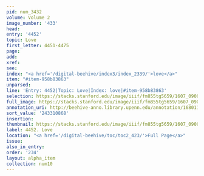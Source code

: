 ```yaml
---
pid: num_3432
volume: Volume 2
image_number: '433'
head:
entry: '4452'
topic: Love
first_letter: 4451-4475
page:
add:
xref:
see:
index: "<a href='/digital-beehive/index3/index_2339/'>love</a>"
item: "#item-958b83863"
unparsed:
line: 'Entry: 4452|Topic: Love|Index: love|#item-958b83863'
selection: https://stacks.stanford.edu/image/iiif/fm855tg5659/1607_0900/407,868,2932,554/full/0/default.jpg
full_image: https://stacks.stanford.edu/image/iiif/fm855tg5659/1607_0900/full/full/0/default.jpg
annotation_uri: http://beehive-anno.library.upenn.edu/annotation/1680116836153
sort_value: '243310868'
insertion:
thumbnail: https://stacks.stanford.edu/image/iiif/fm855tg5659/1607_0900/407,868,600,180/250,/0/default.jpg
label: 4452. Love
location: "<a href='/digital-beehive/toc/toc2_423/'>Full Page</a>"
issue:
also_in_entry:
order: '234'
layout: alpha_item
collection: num10
---
```


